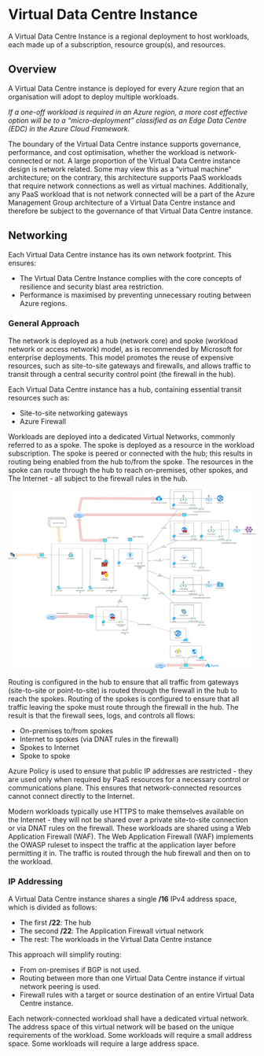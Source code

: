 # Virtual Data Centre Instance

A Virtual Data Centre Instance is a regional deployment to host workloads, each made up of a subscription, resource group(s), and resources.

## Overview

A Virtual Data Centre instance is deployed for every Azure region that an organisation will adopt to deploy multiple workloads.

*If a one-off workload is required in an Azure region, a more cost effective option will be to a “micro-deployment” classified as an Edge Data Centre (EDC) in the Azure Cloud Framework.*

The boundary of the Virtual Data Centre instance supports governance, performance, and cost optimisation, whether the workload is network-connected or not. A large proportion of the  Virtual Data Centre instance design is network related. Some may view this as a “virtual machine” architecture; on the contrary, this architecture supports PaaS workloads that require network connections as well as virtual machines. Additionally, any PaaS workload that is not network connected will be a part of the Azure Management Group architecture of a Virtual Data Centre instance and therefore be subject to the governance of that Virtual Data Centre instance.

## Networking

Each Virtual Data Centre instance has its own network footprint. This ensures:

* The Virtual Data Centre Instance complies with the core concepts of resilience and security blast area restriction.
* Performance is maximised by preventing unnecessary routing between Azure regions.

### General Approach

The network is deployed as a hub (network core) and spoke (workload network or access network) model, as is recommended by Microsoft for enterprise deployments. This model promotes the reuse of expensive resources, such as site-to-site gateways and firewalls, and allows traffic to transit through a central security control point (the firewall in the hub).

Each Virtual Data Centre instance has a hub, containing essential transit resources such as:

* Site-to-site networking gateways
* Azure Firewall

Workloads are deployed into a dedicated Virtual Networks, commonly referred to as a spoke. The spoke is deployed as a resource in the workload subscription. The spoke is peered or connected with the hub; this results in routing being enabled from the hub to/from the spoke. The resources in the spoke can route through the hub to reach on-premises, other spokes, and The Internet - all subject to the firewall rules in the hub.

![Hub and Spoke Architecture](assets/images/HubSpokeArchitecture.png)

Routing is configured in the hub to ensure that all traffic from gateways (site-to-site or point-to-site) is routed through the firewall in the hub to reach the spokes. Routing of the spokes is configured to ensure that all traffic leaving the spoke must route through the firewall in the hub. The result is that the firewall sees, logs, and controls all flows:

* On-premises to/from spokes
* Internet to spokes (via DNAT rules in the firewall)
* Spokes to Internet
* Spoke to spoke

Azure Policy is used to ensure that public IP addresses are restricted - they are used only when required by PaaS resources for a necessary control or communications plane. This ensures that network-connected resources cannot connect directly to the Internet.

Modern workloads typically use HTTPS to make themselves available on the Internet - they will not be shared over a private site-to-site connection or via DNAT rules on the firewall. These workloads are shared using a Web Application Firewall (WAF). The Web Application Firewall (WAF) implements the OWASP ruleset to inspect the traffic at the application layer before permitting it in. The traffic is routed through the hub firewall and then on to the workload.

### IP Addressing

A Virtual Data Centre instance shares a single **/16** IPv4 address space, which is divided as follows:

* The first **/22**: The hub
* The second **/22**: The Application Firewall virtual network
* The rest: The workloads in the Virtual Data Centre instance

This approach will simplify routing:

* From on-premises if BGP is not used.
* Routing between more than one Virtual Data Centre instance if virtual network peering is used.
* Firewall rules with a target or source destination of an entire Virtual Data Centre instance.

Each network-connected workload shall have a dedicated virtual network. The address space of this virtual network will be based on the unique requirements of the workload. Some workloads will require a small address space. Some workloads will require a large address space.
